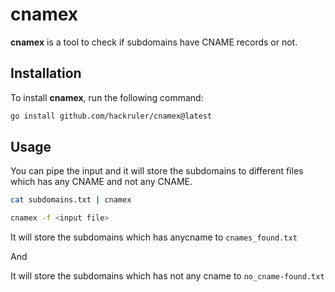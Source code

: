 # cnamex

**cnamex** is a tool to check if subdomains have CNAME records or not.

## Installation

To install **cnamex**, run the following command:

```bash
go install github.com/hackruler/cnamex@latest
```
## Usage 

You can pipe the input and it will store the subdomains to different files which has any CNAME and not any CNAME.

```bash
cat subdomains.txt | cnamex 
```

```bash
cnamex -f <input file>
```

It will store the subdomains which has anycname to `cnames_found.txt`

And

It will store the subdomains which has not any cname to `no_cname-found.txt`

